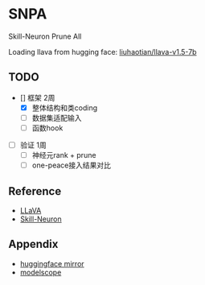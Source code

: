 # SNPA

Skill-Neuron Prune All


Loading llava from hugging face: [liuhaotian/llava-v1.5-7b](https://huggingface.co/liuhaotian/llava-v1.5-7b)

## TODO

- [] 框架 2周
  - [x] 整体结构和类coding
  - [ ] 数据集适配输入
  - [ ] 函数hook
- [ ] 验证 1周
  - [ ] 神经元rank + prune
  - [ ] one-peace接入结果对比

## Reference

- [LLaVA](https://github.com/ZacBi/SNPA)
- [Skill-Neuron](https://github.com/THU-KEG/Skill-Neuron)

## Appendix

- [huggingface mirror](https://hf-mirror.com/)
- [modelscope](https://modelscope.cn/models)
